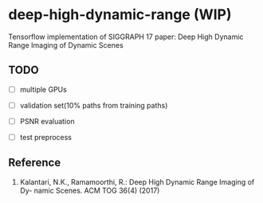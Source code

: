 # deep-high-dynamic-range (WIP)
Tensorflow implementation of SIGGRAPH 17 paper: Deep High Dynamic Range Imaging of Dynamic Scenes


## TODO

- [ ] multiple GPUs
- [ ] validation set(10% paths from training paths)
- [ ] PSNR evaluation
- [ ] test preprocess


## Reference
1. Kalantari, N.K., Ramamoorthi, R.: Deep High Dynamic Range Imaging of Dy- namic Scenes. ACM TOG 36(4) (2017)